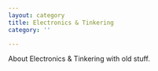 ```yaml
---
layout: category
title: Electronics & Tinkering
category: ''

---
```

About Electronics & Tinkering with old stuff.